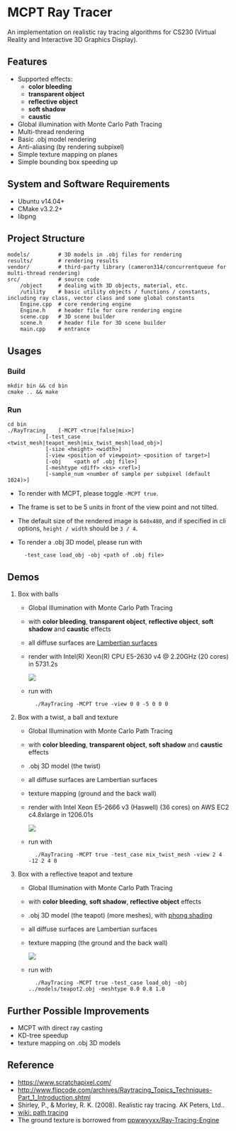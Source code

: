 # MCPT Ray Tracer
An implementation on realistic ray tracing algorithms for CS230 (Virtual Reality and Interactive 3D Graphics Display).


## Features
* Supported effects:
    * **color bleeding**
    * **transparent object**
    * **reflective object**
    * **soft shadow**
    * **caustic**
* Global illumination with Monte Carlo Path Tracing
* Multi-thread rendering
* Basic .obj model rendering
* Anti-aliasing (by rendering subpixel)
* Simple texture mapping on planes
* Simple bounding box speeding up

## System and Software Requirements
* Ubuntu v14.04+
* CMake v3.2.2+
* libpng

## Project Structure
```
models/ 		# 3D models in .obj files for rendering
results/ 		# rendering results
vendor/ 		# third-party library (cameron314/concurrentqueue for multi-thread rendering)
src/			# source code
	/object		# dealing with 3D objects, material, etc.
	/utility 	# basic utility objects / functions / constants, including ray class, vector class and some global constants
 	Engine.cpp	# core rendering engine
 	Engine.h	# header file for core rendering engine
 	scene.cpp	# 3D scene builder
 	scene.h		# header file for 3D scene builder
 	main.cpp	# entrance 	
```

## Usages
### Build
```
mkdir bin && cd bin
cmake .. && make
```

### Run
```
cd bin
./RayTracing	[-MCPT <true|false|mix>] 
			[-test_case <twist_mesh|teapot_mesh|mix_twist_mesh|load_obj>] 
			[-size <height> <width>] 
			[-view <position of viewpoint> <position of target>]
			[-obj 	 <path of .obj file>]
			[-meshtype <diff> <ks> <refl>]
			[-sample_num <number of sample per subpixel (default 1024)>]
```
* To render with MCPT, please toggle `-MCPT true`.
* The frame is set to be 5 units in front of the view point and not tilted. 
* The default size of the rendered image is `640x480`, and if specified in cli options, `height / width` should be `3 / 4`.
* To render a .obj 3D model, please run with
		
		-test_case load_obj -obj <path of .obj file>


## Demos
1. Box with balls
    * Global Illumination with Monte Carlo Path Tracing
    * with **color bleeding**, **transparent object**, **reflective object**, **soft shadow** and **caustic** effects
    * all diffuse surfaces are [Lambertian surfaces](https://en.wikipedia.org/wiki/Lambertian_reflectance)
    * render with Intel(R) Xeon(R) CPU E5-2630 v4 @ 2.20GHz (20 cores) in 5731.2s
    
    	![](https://raw.githubusercontent.com/YurongYou/RayTracing/master/results/render_image_MCPT_highres.jpg?token=AM-ptWp2Mz87K9diVOlomkYMJkU9ndcRks5Y7ujlwA%3D%3D)
	* run with
			
			./RayTracing -MCPT true -view 0 0 -5 0 0 0
2. Box with a twist, a ball and texture
	* Global Illumination with Monte Carlo Path Tracing
	* with **color bleeding**, **transparent object**, **soft shadow** and **caustic**  effects
	* .obj 3D model (the twist)
	* all diffuse surfaces are Lambertian surfaces
	* texture mapping (ground and the back wall)
	* render with Intel Xeon E5-2666 v3 (Haswell) (36 cores) on AWS EC2 c4.8xlarge in 1206.01s
		
		![](https://raw.githubusercontent.com/YurongYou/RayTracing/master/results/render_image_texture_obj.jpg)
	* run with
			
			./RayTracing -MCPT true -test_case mix_twist_mesh -view 2 4 -12 2 4 0
			
3. Box with a reflective teapot and texture
	* Global Illumination with Monte Carlo Path Tracing
	* with **color bleeding**, **soft shadow**, **reflective object** effects
	* .obj 3D model (the teapot) (more meshes), with [phong shading](https://en.wikipedia.org/wiki/Phong_shading)
	* all diffuse surfaces are Lambertian surfaces
	* texture mapping (the ground and the back wall)
		
		![](https://raw.githubusercontent.com/YurongYou/RayTracing/master/results/render_image_teapot.jpg)
		
	* run with
		
			./RayTracing -MCPT true -test_case load_obj -obj ../models/teapot2.obj -meshtype 0.0 0.8 1.0

## Further Possible Improvements
* MCPT with direct ray casting
* KD-tree speedup
* texture mapping on .obj 3D models

## Reference
* https://www.scratchapixel.com/
* http://www.flipcode.com/archives/Raytracing_Topics_Techniques-Part_1_Introduction.shtml
* Shirley, P., & Morley, R. K. (2008). Realistic ray tracing. AK Peters, Ltd..
* [wiki: path tracing](https://en.wikipedia.org/wiki/Path_tracing)
* The ground texture is borrowed from [ppwwyyxx/Ray-Tracing-Engine](https://github.com/ppwwyyxx/Ray-Tracing-Engine)


